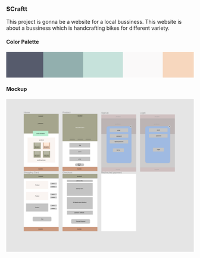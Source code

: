 ### SCraftt

This project is gonna be a website for a local bussiness. This website is about a bussiness which is handcrafting bikes for different variety. 



#### Color Palette 

![SCraftt color palette](./colors.png)



#### Mockup

![SCraftt Mockup Pages](./mock.png)